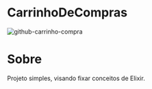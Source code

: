 # CarrinhoDeCompras

![github-carrinho-compra](https://user-images.githubusercontent.com/72306241/236706154-3017597b-2e19-4faf-a48a-6d8d145895b3.png)

# Sobre
Projeto simples, visando fixar conceitos de Elixir.
